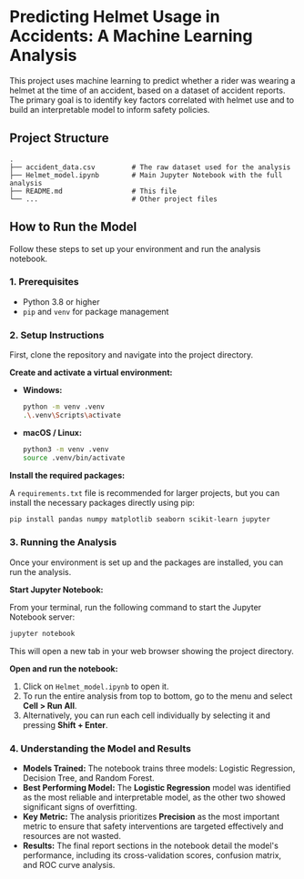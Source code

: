 # Predicting Helmet Usage in Accidents: A Machine Learning Analysis

This project uses machine learning to predict whether a rider was wearing a helmet at the time of an accident, based on a dataset of accident reports. The primary goal is to identify key factors correlated with helmet use and to build an interpretable model to inform safety policies.

## Project Structure

```
.
├── accident_data.csv         # The raw dataset used for the analysis
├── Helmet_model.ipynb        # Main Jupyter Notebook with the full analysis
├── README.md                 # This file
└── ...                       # Other project files
```

## How to Run the Model

Follow these steps to set up your environment and run the analysis notebook.

### 1. Prerequisites

*   Python 3.8 or higher
*   `pip` and `venv` for package management

### 2. Setup Instructions

First, clone the repository and navigate into the project directory.

**Create and activate a virtual environment:**

*   **Windows:**
    ```bash
    python -m venv .venv
    .\.venv\Scripts\activate
    ```

*   **macOS / Linux:**
    ```bash
    python3 -m venv .venv
    source .venv/bin/activate
    ```

**Install the required packages:**

A `requirements.txt` file is recommended for larger projects, but you can install the necessary packages directly using pip:

```bash
pip install pandas numpy matplotlib seaborn scikit-learn jupyter
```

### 3. Running the Analysis

Once your environment is set up and the packages are installed, you can run the analysis.

**Start Jupyter Notebook:**

From your terminal, run the following command to start the Jupyter Notebook server:

```bash
jupyter notebook
```

This will open a new tab in your web browser showing the project directory.

**Open and run the notebook:**

1.  Click on `Helmet_model.ipynb` to open it.
2.  To run the entire analysis from top to bottom, go to the menu and select **Cell > Run All**.
3.  Alternatively, you can run each cell individually by selecting it and pressing **Shift + Enter**.

### 4. Understanding the Model and Results

*   **Models Trained:** The notebook trains three models: Logistic Regression, Decision Tree, and Random Forest.
*   **Best Performing Model:** The **Logistic Regression** model was identified as the most reliable and interpretable model, as the other two showed significant signs of overfitting.
*   **Key Metric:** The analysis prioritizes **Precision** as the most important metric to ensure that safety interventions are targeted effectively and resources are not wasted.
*   **Results:** The final report sections in the notebook detail the model's performance, including its cross-validation scores, confusion matrix, and ROC curve analysis.

